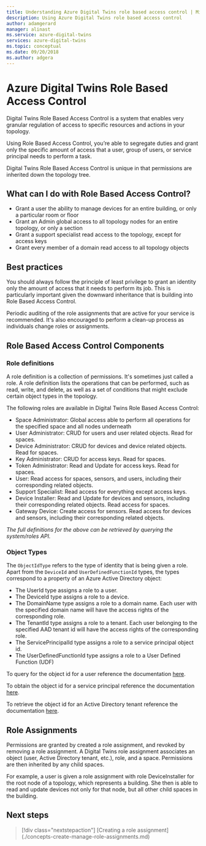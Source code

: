 ```yaml
---
title: Understanding Azure Digital Twins role based access control | Microsoft Docs
description: Using Azure Digital Twins role based access control
author: adamgerard
manager: alinast
ms.service: azure-digital-twins
services: azure-digital-twins
ms.topic: conceptual
ms.date: 09/20/2018
ms.author: adgera
---
```


# Azure Digital Twins Role Based Access Control

Digital Twins Role Based Access Control is a system that enables very granular regulation of access to specific resources and actions in your topology.

Using Role Based Access Control, you’re able to segregate duties and grant only the specific amount of access that a user, group of users, or service principal needs to perform a task.

Digital Twins Role Based Access Control is unique in that permissions are inherited down the topology tree.

## What can I do with Role Based Access Control?

* Grant a user the ability to manage devices for an entire building, or only a particular room or floor
* Grant an Admin global access to all topology nodes for an entire topology, or only a section
* Grant a support specialist read access to the topology, except for access keys
* Grant every member of a domain read access to all topology objects

## Best practices

You should always follow the principle of least privilege to grant an identity only the amount of access that it needs to perform its job. This is particularly important given the downward inheritance that is building into Role Based Access Control.

Periodic auditing of the role assignments that are active for your service is recommended. It's also encouraged to perform a clean-up process as individuals change roles or assignments.

## Role Based Access Control Components

### Role definitions

A role definition is a collection of permissions. It's sometimes just called a role. A role definition lists the operations that can be performed, such as read, write, and delete, as well as a set of conditions that might exclude certain object types in the topology.

The following roles are available in Digital Twins Role Based Access Control:

* Space Administrator: Global access able to perform all operations for the specified space and all nodes underneath
* User Administrator: CRUD for users and user related objects. Read for spaces.
* Device Administrator: CRUD for devices and device related objects. Read for spaces.
* Key Administrator: CRUD for access keys. Read for spaces.
* Token Administrator: Read and Update for access keys. Read for spaces.
* User: Read access for spaces, sensors, and users, including their corresponding related objects.
* Support Specialist: Read access for everything except access keys.
* Device Installer: Read and Update for devices and sensors, including their corresponding related objects. Read access for spaces.
* Gateway Device: Create access for sensors. Read access for devices and sensors, including their corresponding related objects.

*The full definitions for the above can be retrieved by querying the system/roles API.*

### Object Types

The `ObjectIdType` refers to the type of identity that is being given a role. Apart from the `DeviceId` and `UserDefinedFunctionId` types, the types correspond to a property of an Azure Active Directory object:
  
* The UserId type assigns a role to a user.
* The DeviceId type assigns a role to a device.
* The DomainName type assigns a role to a domain name. Each user with the specified domain name will have the access rights of the corresponding role.
* The TenantId type assigns a role to a tenant. Each user belonging to the specified AAD tenant id will have the access rights of the corresponding role.
* The ServicePrincipalId type assigns a role to a service principal object id.
* The UserDefinedFunctionId type assigns a role to a User Defined Function (UDF)

To query for the object id for a user reference the documentation [here](https://docs.microsoft.com/en-us/powershell/module/azuread/get-azureaduser?view=azureadps-2.0).

To obtain the object id for a service principal reference the documentation [here](https://docs.microsoft.com/en-us/powershell/module/azurerm.resources/get-azurermadserviceprincipal?view=azurermps-6.8.1).

To retrieve the object id for an Active Directory tenant reference the documentation [here](https://docs.microsoft.com/en-us/azure/active-directory/develop/quickstart-create-new-tenant).

## Role Assignments

Permissions are granted by created a role assignment, and revoked by removing a role assignment. A Digital Twins role assignment associates an object (user, Active Directory tenant, etc.), role, and a space. Permissions are then inherited by any child spaces.

For example, a user is given a role assignment with role DeviceInstaller for the root node of a topology, which represents a building. She then is able to read and update devices not only for that node, but all other child spaces in the building.

## Next steps

> [!div class="nextstepaction"]
> [Creating a role assignment] (./concepts-create-manage-role-assignments.md)